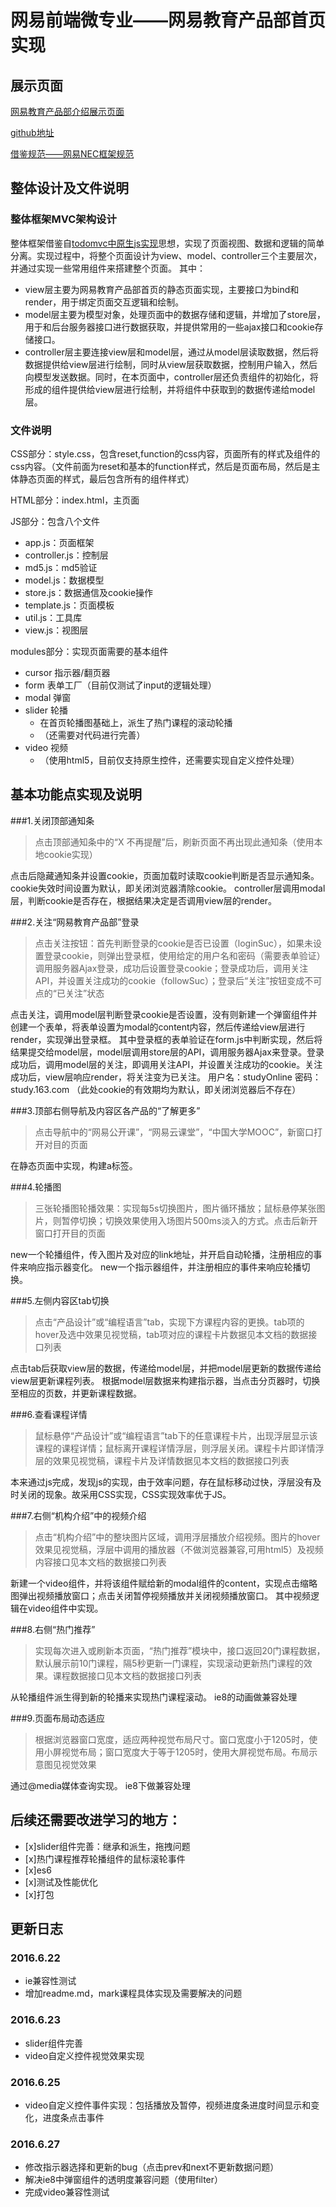 # 网易前端微专业——网易教育产品部首页实现
## 展示页面
[网易教育产品部介绍展示页面](http://115.159.97.188/NetEaseEducationProduct/index.html)

[github地址](https://github.com/vivijind/NetEaseEducationProduct)

[借鉴规范——网易NEC框架规范](http://nec.netease.com/)

## 整体设计及文件说明
### 整体框架MVC架构设计
整体框架借鉴自[todomvc中原生js实现](https://github.com/tastejs/todomvc/tree/master/examples/vanillajs)思想，实现了页面视图、数据和逻辑的简单分离。实现过程中，将整个页面设计为view、model、controller三个主要层次，并通过实现一些常用组件来搭建整个页面。
其中：
* view层主要为网易教育产品部首页的静态页面实现，主要接口为bind和render，用于绑定页面交互逻辑和绘制。
* model层主要为模型对象，处理页面中的数据存储和逻辑，并增加了store层，用于和后台服务器接口进行数据获取，并提供常用的一些ajax接口和cookie存储接口。
* controller层主要连接view层和model层，通过从model层读取数据，然后将数据提供给view层进行绘制，同时从view层获取数据，控制用户输入，然后向模型发送数据。同时，在本页面中，controller层还负责组件的初始化，将形成的组件提供给view层进行绘制，并将组件中获取到的数据传递给model层。

### 文件说明
CSS部分：style.css，包含reset,function的css内容，页面所有的样式及组件的css内容。（文件前面为reset和基本的function样式，然后是页面布局，然后是主体静态页面的样式，最后包含所有的组件样式）

HTML部分：index.html，主页面

JS部分：包含八个文件
* app.js：页面框架
* controller.js：控制层
* md5.js：md5验证
* model.js：数据模型
* store.js：数据通信及cookie操作
* template.js：页面模板
* util.js：工具库
* view.js：视图层

modules部分：实现页面需要的基本组件
* cursor 指示器/翻页器
* form 表单工厂（目前仅测试了input的逻辑处理）
* modal 弹窗
* slider 轮播
    - 在首页轮播图基础上，派生了热门课程的滚动轮播
    - （还需要对代码进行完善）
* video 视频
    - （使用html5，目前仅支持原生控件，还需要实现自定义控件处理）

## 基本功能点实现及说明
###1.关闭顶部通知条
>点击顶部通知条中的“X 不再提醒”后，刷新页面不再出现此通知条（使用本地cookie实现）

点击后隐藏通知条并设置cookie，页面加载时读取cookie判断是否显示通知条。cookie失效时间设置为默认，即关闭浏览器清除cookie。
controller层调用modal层，判断cookie是否存在，根据结果决定是否调用view层的render。

###2.关注“网易教育产品部”登录
>点击关注按钮：首先判断登录的cookie是否已设置（loginSuc），如果未设置登录cookie，则弹出登录框，使用给定的用户名和密码（需要表单验证）调用服务器Ajax登录，成功后设置登录cookie；登录成功后，调用关注API，并设置关注成功的cookie（followSuc）；登录后“关注”按钮变成不可点的“已关注”状态

点击关注，调用model层判断登录cookie是否设置，没有则新建一个弹窗组件并创建一个表单，将表单设置为modal的content内容，然后传递给view层进行render，实现弹出登录框。
其中登录框的表单验证在form.js中判断实现，然后将结果提交给model层，model层调用store层的API，调用服务器Ajax来登录。登录成功后，调用model层的关注，即调用关注API，并设置关注成功的cookie。关注成功后，view层响应render，将关注变为已关注。
用户名：studyOnline
密码：study.163.com
（此处cookie的有效期均为默认，即关闭浏览器后不存在）

###3.顶部右侧导航及内容区各产品的“了解更多”
>点击导航中的“网易公开课”，“网易云课堂”，“中国大学MOOC”，新窗口打开对目的页面

在静态页面中实现，构建a标签。

###4.轮播图
>三张轮播图轮播效果：实现每5s切换图片，图片循环播放；鼠标悬停某张图片，则暂停切换；切换效果使用入场图片500ms淡入的方式。点击后新开窗口打开目的页面

new一个轮播组件，传入图片及对应的link地址，并开启自动轮播，注册相应的事件来响应指示器变化。
new一个指示器组件，并注册相应的事件来响应轮播切换。

###5.左侧内容区tab切换
>点击“产品设计”或“编程语言”tab，实现下方课程内容的更换。tab项的hover及选中效果见视觉稿，tab项对应的课程卡片数据见本文档的数据接口列表

点击tab后获取view层的数据，传递给model层，并把model层更新的数据传递给view层更新课程列表。
根据model层数据来构建指示器，当点击分页器时，切换至相应的页数，并更新课程数据。

###6.查看课程详情
>鼠标悬停“产品设计”或“编程语言”tab下的任意课程卡片，出现浮层显示该课程的课程详情；鼠标离开课程详情浮层，则浮层关闭。课程卡片即详情浮层的效果见视觉稿，课程卡片及详情数据见本文档的数据接口列表

本来通过js完成，发现js的实现，由于效率问题，存在鼠标移动过快，浮层没有及时关闭的现象。故采用CSS实现，CSS实现效率优于JS。

###7.右侧“机构介绍”中的视频介绍
>点击“机构介绍”中的整块图片区域，调用浮层播放介绍视频。图片的hover效果见视觉稿，浮层中调用的播放器（不做浏览器兼容,可用html5）及视频内容接口见本文档的数据接口列表

新建一个video组件，并将该组件赋给新的modal组件的content，实现点击缩略图弹出视频播放窗口；点击关闭暂停视频播放并关闭视频播放窗口。
其中视频逻辑在video组件中实现。

###8.右侧“热门推荐”
>实现每次进入或刷新本页面，“热门推荐”模块中，接口返回20门课程数据，默认展示前10门课程，隔5秒更新一门课程，实现滚动更新热门课程的效果。课程数据接口见本文档的数据接口列表

从轮播组件派生得到新的轮播来实现热门课程滚动。
ie8的动画做兼容处理

###9.页面布局动态适应
>根据浏览器窗口宽度，适应两种视觉布局尺寸。窗口宽度小于1205时，使用小屏视觉布局；窗口宽度大于等于1205时，使用大屏视觉布局。布局示意图见视觉效果

通过@media媒体查询实现。
ie8下做兼容处理

## 后续还需要改进学习的地方：
- [x]slider组件完善：继承和派生，拖拽问题
- [x]热门课程推荐轮播组件的鼠标滚轮事件
- [x]es6
- [x]测试及性能优化
- [x]打包

## 更新日志
### 2016.6.22
* ie兼容性测试
* 增加readme.md，mark课程具体实现及需要解决的问题

### 2016.6.23
* slider组件完善
* video自定义控件视觉效果实现

### 2016.6.25
* video自定义控件事件实现：包括播放及暂停，视频进度条进度时间显示和变化，进度条点击事件

### 2016.6.27
* 修改指示器选择和更新的bug（点击prev和next不更新数据问题）
* 解决ie8中弹窗组件的透明度兼容问题（使用filter）
* 完成video兼容性测试


